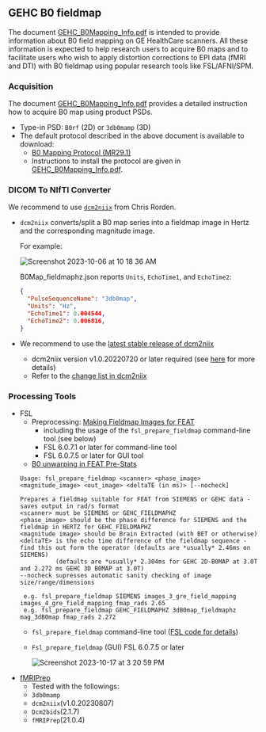 ## GEHC B0 fieldmap

The document [GEHC_B0Mapping_Info.pdf](https://raw.githubusercontent.com/mr-jaemin/ge-mri/main/doc/GEHC_B0Mapping_Info.pdf) is intended to provide information about B0 field mapping on GE HealthCare scanners. All these information is expected to help research users to acquire B0 maps and to facilitate users who wish to apply distortion corrections to EPI data (fMRI and DTI) with B0 fieldmap using popular research tools like FSL/AFNI/SPM.

### Acquisition
The document [GEHC_B0Mapping_Info.pdf](https://raw.githubusercontent.com/mr-jaemin/ge-mri/main/doc/GEHC_B0Mapping_Info.pdf) provides a detailed instruction how to acquire B0 map using product PSDs.
- Type-in PSD: `B0rf` (2D) or `3db0mamp` (3D)
- The default protocol described in the above document is available to download:
  - [B0 Mapping Protocol (MR29.1)](https://raw.githubusercontent.com/mr-jaemin/ge-mri/main/doc/B0_Mapping_PSDs_MR29.1_Protocols_v1.2.tar.gz)
  - Instructions to install the protocol are given in [GEHC_B0Mapping_Info.pdf](https://raw.githubusercontent.com/mr-jaemin/ge-mri/main/doc/GEHC_B0Mapping_Info.pdf).

### DICOM To NIfTI Converter
We recommend to use [`dcm2niix`](https://github.com/rordenlab/dcm2niix) from Chris Rorden.
- `dcm2niix` converts/split a B0 map series into a fieldmap image in Hertz and the corresponding magnitude image.

  For example:
  
  ![Screenshot 2023-10-06 at 10 18 36 AM](https://github.com/mr-jaemin/ge-mri/assets/72111485/66e83248-b551-49a3-9f3d-0bd901262484)

  B0Map_fieldmaphz.json reports `Units`, `EchoTime1`, and `EchoTime2`: 
    ```json
    {
      "PulseSequenceName": "3db0map",
      "Units": "Hz",
      "EchoTime1": 0.004544,
      "EchoTime2": 0.006816,
    }
    ```
- We recommend to use the [latest stable release of dcm2niix](https://github.com/rordenlab/dcm2niix/releases)
  - dcm2niix version v1.0.20220720 or later required (see [here](https://github.com/rordenlab/dcm2niix/issues/617) for more details)
  - Refer to the [change list in dcm2niix](https://github.com/mr-jaemin/ge-mri/tree/main/dcm2niix)


### Processing Tools
- FSL
  - Preprocessing: [Making Fieldmap Images for FEAT](https://fsl.fmrib.ox.ac.uk/fsl/fslwiki/FUGUE/Guide#SIEMENS_and_GEHC_data)
    - including the usage of the `fsl_prepare_fieldmap` command-line tool (see below)
    - FSL 6.0.7.1 or later for command-line tool
    - FSL 6.0.7.5 or later for GUI tool
  - [B0 unwarping in FEAT Pre-Stats](https://fsl.fmrib.ox.ac.uk/fsl/fslwiki/FEAT/UserGuide#Pre-Stats)
  ```
  Usage: fsl_prepare_fieldmap <scanner> <phase_image> <magnitude_image> <out_image> <deltaTE (in ms)> [--nocheck]

  Prepares a fieldmap suitable for FEAT from SIEMENS or GEHC data - saves output in rad/s format
  <scanner> must be SIEMENS or GEHC_FIELDMAPHZ
  <phase_image> should be the phase difference for SIEMENS and the fieldmap in HERTZ for GEHC_FIELDMAPHZ
  <magnitude image> should be Brain Extracted (with BET or otherwise)
  <deltaTE> is the echo time difference of the fieldmap sequence - find this out form the operator (defaults are *usually* 2.46ms on SIEMENS)
            (defaults are *usually* 2.304ms for GEHC 2D-B0MAP at 3.0T and 2.272 ms GEHC 3D B0MAP at 3.0T)
  --nocheck supresses automatic sanity checking of image size/range/dimensions

   e.g. fsl_prepare_fieldmap SIEMENS images_3_gre_field_mapping images_4_gre_field_mapping fmap_rads 2.65
   e.g. fsl_prepare_fieldmap GEHC_FIELDMAPHZ 3dB0map_fieldmaphz mag_3dB0map fmap_rads 2.272
  ```
  - `fsl_prepare_fieldmap` command-line tool ([FSL code for details](https://git.fmrib.ox.ac.uk/fsl/fugue/-/blob/master/fsl_prepare_fieldmap#L199))
   - `Fsl_prepare_fieldmap` (GUI) FSL 6.0.7.5 or later

     ![Screenshot 2023-10-17 at 3 20 59 PM](https://github.com/mr-jaemin/ge-mri/assets/72111485/63147caf-bb8c-41ab-98cc-2d428c3f9fda)
- [fMRIPrep](https://fmriprep.org/en/stable/)
  - Tested with the followings:
  - `3db0mamp`
  - `dcm2niix`(v1.0.20230807)
  - `Dcm2bids`(2.1.7)
  - `fMRIPrep`(21.0.4)
